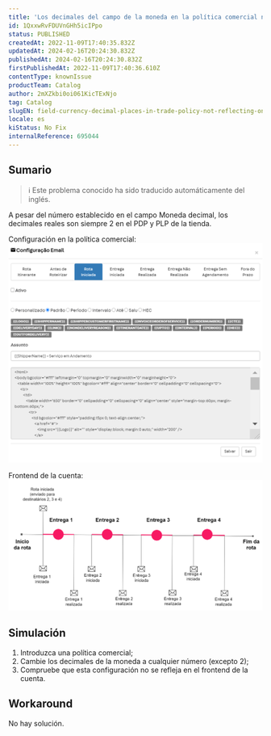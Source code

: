 ```yaml
---
title: 'Los decimales del campo de la moneda en la política comercial no se reflejan en el PDP/ PLP'
id: 1QxxwRvFDUVnGHh5icIPpo
status: PUBLISHED
createdAt: 2022-11-09T17:40:35.832Z
updatedAt: 2024-02-16T20:24:30.832Z
publishedAt: 2024-02-16T20:24:30.832Z
firstPublishedAt: 2022-11-09T17:40:36.610Z
contentType: knownIssue
productTeam: Catalog
author: 2mXZkbi0oi061KicTExNjo
tag: Catalog
slugEN: field-currency-decimal-places-in-trade-policy-not-reflecting-on-pdpplp
locale: es
kiStatus: No Fix
internalReference: 695044
---
```


## Sumario

>ℹ️ Este problema conocido ha sido traducido automáticamente del inglés.



A pesar del número establecido en el campo Moneda decimal, los decimales reales son siempre 2 en el PDP y PLP de la tienda.

Configuración en la política comercial:
 ![](https://raw.githubusercontent.com/vtexdocs/help-center-content/refs/heads/main/_1.png)

Frontend de la cuenta:
 ![](https://raw.githubusercontent.com/vtexdocs/help-center-content/refs/heads/main/_2.png)




## Simulación



1. Introduzca una política comercial;
2. Cambie los decimales de la moneda a cualquier número (excepto 2);
3. Compruebe que esta configuración no se refleja en el frontend de la cuenta.



## Workaround


No hay solución.

